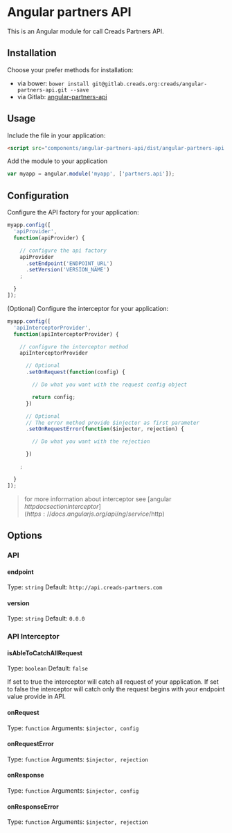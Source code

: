 # Angular partners API

This is an Angular module for call Creads Partners API.

## Installation

Choose your prefer methods for installation:

* via bower: `bower install git@gitlab.creads.org:creads/angular-partners-api.git --save`
* via Gitlab: [angular-partners-api](http://gitlab.creads.org/creads/angular-partners-api/repository/archive.zip)

## Usage

Include the file in your application:

```html
<script src="components/angular-partners-api/dist/angular-partners-api.js" ></script>
```

Add the module to your application

```js
var myapp = angular.module('myapp', ['partners.api']);
```

## Configuration

Configure the API factory for your application:

```js
myapp.config([
  'apiProvider',
  function(apiProvider) {

    // configure the api factory
    apiProvider
      .setEndpoint('ENDPOINT_URL')
      .setVersion('VERSION_NAME')
    ;

  }
]);
```

(Optional) Configure the interceptor for your application:

```js
myapp.config([
  'apiInterceptorProvider',
  function(apiInterceptorProvider) {

    // configure the interceptor method
    apiInterceptorProvider

      // Optional
      .setOnRequest(function(config) {

        // Do what you want with the request config object

        return config;
      })

      // Optional
      // The error method provide $injector as first parameter
      .setOnRequestError(function($injector, rejection) {

        // Do what you want with the rejection

      })

    ;

  }
]);
```
> for more information about interceptor see [angular $http doc section interceptor](https://docs.angularjs.org/api/ng/service/$http)

## Options

### API

#### endpoint

Type: `string` Default: `http://api.creads-partners.com`

#### version

Type: `string` Default: `0.0.0`

### API Interceptor

#### isAbleToCatchAllRequest

Type: `boolean` Default: `false`

If set to true the interceptor will catch all request of your application.
If set to false the interceptor will catch only the request begins with your endpoint value provide in API.

#### onRequest

Type: `function` Arguments: `$injector, config`

#### onRequestError

Type: `function` Arguments: `$injector, rejection`

#### onResponse

Type: `function` Arguments: `$injector, config`

#### onResponseError

Type: `function` Arguments: `$injector, rejection`